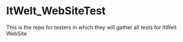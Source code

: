 # ItWelt_WebSiteTest
This is the repo for testers in which they will gather all tests for ItWelt WebSite
